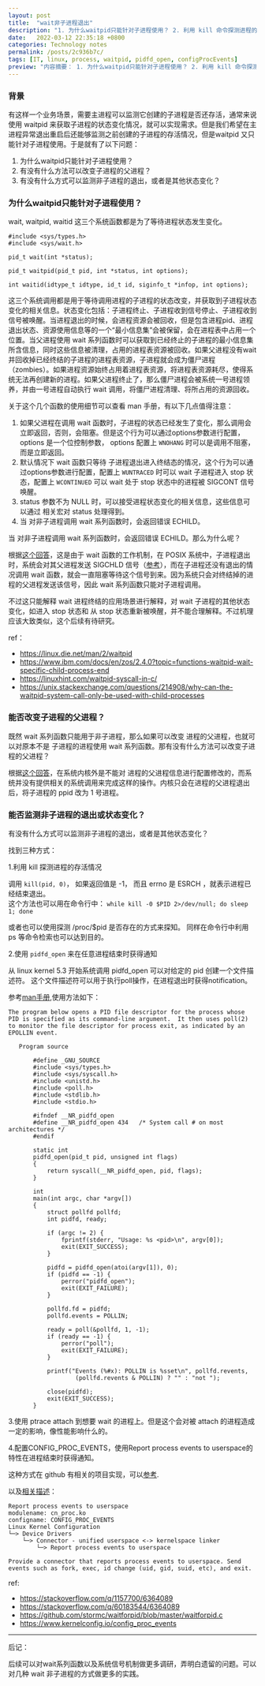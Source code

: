 ```yaml
---
layout: post
title:  "wait非子进程退出"
description: "1. 为什么waitpid只能针对子进程使用？ 2. 利用 kill 命令探测进程的存活情况 3. 使用pidfd_open 来在任意进程结束时获得通知 4. 配置CONFIG_PROC_EVENTS，使用Report process events to userspace的特性在进程结束时获得通知 5. 有什么方法可以改变进程的父进程？"
date:   2022-03-12 22:35:18 +0800
categories: Technology notes
permalink: /posts/2c936b7c/
tags: [IT, linux, process, waitpid, pidfd_open, configProcEvents]
preview: "内容摘要： 1. 为什么waitpid只能针对子进程使用？ 2. 利用 kill 命令探测进程的存活情况 3. 使用pidfd_open 来在任意进程结束时获得通知 4. 配置CONFIG_PROC_EVENTS，使用Report process events to userspace的特性在进程结束时获得通知 5. 有什么方法可以改变进程的父进程？"
---
```


### 背景

有这样一个业务场景，需要主进程可以监测它创建的子进程是否还存活，通常来说使用 waitpid 来获取子进程的状态变化情况，就可以实现需求。但是我们希望在主进程异常退出重启后还能够监测之前创建的子进程的存活情况，但是waitpid 又只能针对子进程使用。于是就有了以下问题：

1. 为什么waitpid只能针对子进程使用？
2. 有没有什么方法可以改变子进程的父进程？
3. 有没有什么方式可以监测非子进程的退出，或者是其他状态变化？


### 为什么waitpid只能针对子进程使用？

wait, waitpid, waitid 这三个系统函数都是为了等待进程状态发生变化。

```
#include <sys/types.h>
#include <sys/wait.h>

pid_t wait(int *status);

pid_t waitpid(pid_t pid, int *status, int options);

int waitid(idtype_t idtype, id_t id, siginfo_t *infop, int options);
```

这三个系统调用都是用于等待调用进程的子进程的状态改变，并获取到子进程状态变化的相关信息。状态变化包括：子进程终止、子进程收到信号停止、子进程收到信号被唤醒。当进程退出的时候，会进程资源会被回收，但是包含进程pid、进程退出状态、资源使用信息等的一个“最小信息集”会被保留，会在进程表中占用一个位置。当父进程使用 wait 系列函数时可以获取到已经终止的子进程的最小信息集所含信息，同时这些信息被清理，占用的进程表资源被回收。如果父进程没有wait并回收掉已经终结的子进程的进程表资源，子进程就会成为僵尸进程（zombies）。如果进程资源始终占用着进程表资源，将进程表资源耗尽，使得系统无法再创建新的进程。如果父进程终止了，那么僵尸进程会被系统一号进程领养，并由一号进程自动执行 wait 调用，将僵尸进程清理、将所占用的资源回收。

关于这个几个函数的使用细节可以查看 man 手册，有以下几点值得注意：
1. 如果父进程在调用 wait 函数时，子进程的状态已经发生了变化，那么调用会立即返回，否则，会阻塞。但是这个行为可以通过options参数进行配置， options 是一个位控制参数， options 配置上 `WNOHANG` 时可以是调用不阻塞，而是立即返回。
2. 默认情况下 wait 函数只等待 子进程退出进入终结态的情况，这个行为可以通过options参数进行配置，配置上 `WUNTRACED` 时可以 wait 子进程进入 stop 状态，配置上 `WCONTINUED` 可以 wait 处于 stop 状态中的进程被 SIGCONT 信号唤醒。
3. status 参数不为 NULL 时，可以接受进程状态变化的相关信息，这些信息可以通过 相关宏对 status 处理得到。
4. 当 对非子进程调用 wait 系列函数时，会返回错误 ECHILD。


当 对非子进程调用 wait 系列函数时，会返回错误 ECHILD。那么为什么呢？

根据[这个回答](https://unix.stackexchange.com/questions/214908/why-can-the-waitpid-system-call-only-be-used-with-child-processes)，这是由于 wait 函数的工作机制，在 POSIX 系统中，子进程退出时，系统会对其父进程发送 SIGCHLD 信号（[参考](https://diveintosystems.org/book/C13-OS/ipc_signals.html)），而在子进程还没有退出的情况调用 wait 函数，就会一直阻塞等待这个信号到来。因为系统只会对终结掉的进程的父进程发送该信号，因此 wait 系列函数只能对子进程调用。

不过这只能解释 wait 进程终结的应用场景进行解释，对 wait 子进程的其他状态变化，如进入 stop 状态和 从 stop 状态重新被唤醒，并不能合理解释。不过机理应该大致类似，这个后续有待研究。

ref：
- https://linux.die.net/man/2/waitpid
- https://www.ibm.com/docs/en/zos/2.4.0?topic=functions-waitpid-wait-specific-child-process-end
- https://linuxhint.com/waitpid-syscall-in-c/
- https://unix.stackexchange.com/questions/214908/why-can-the-waitpid-system-call-only-be-used-with-child-processes

### 能否改变子进程的父进程？

既然 wait 系列函数只能用于非子进程，那么如果可以改变 进程的父进程，也就可以对原本不是 子进程的进程使用 wait 系列函数。那有没有什么方法可以改变子进程的父进程？

根据[这个回答](https://unix.stackexchange.com/a/193918/330548)，在系统内核外是不能对 进程的父进程信息进行配置修改的，而系统并没有提供相关的系统调用来完成这样的操作。内核只会在进程的父进程退出后，将子进程的 ppid 改为 1 号进程。

### 能否监测非子进程的退出或状态变化？

有没有什么方式可以监测非子进程的退出，或者是其他状态变化？

找到三种方式：

1.利用 kill 探测进程的存活情况

调用 `kill(pid, 0)`， 如果返回值是 -1， 而且 errno 是 ESRCH ，就表示进程已经结束退出。  
这个方法也可以用在命令行中：
`while kill -0 $PID 2>/dev/null; do sleep 1; done`  

或者也可以使用探测 /proc/$pid 是否存在的方式来探知。
同样在命令行中利用 ps 等命令检索也可以达到目的。

2.使用 `pidfd_open` 来在任意进程结束时获得通知

从 linux kernel 5.3 开始系统调用 pidfd_open 可以对给定的 pid 创建一个文件描述符。 这个文件描述符可以用于执行poll操作，在进程退出时获得notification。

参考[man手册](https://man7.org/linux/man-pages/man2/pidfd_open.2.html),使用方法如下：

```
The program below opens a PID file descriptor for the process whose PID is specified as its command-line argument.  It then uses poll(2) to monitor the file descriptor for process exit, as indicated by an EPOLLIN event.

   Program source

       #define _GNU_SOURCE
       #include <sys/types.h>
       #include <sys/syscall.h>
       #include <unistd.h>
       #include <poll.h>
       #include <stdlib.h>
       #include <stdio.h>

       #ifndef __NR_pidfd_open
       #define __NR_pidfd_open 434   /* System call # on most architectures */
       #endif

       static int
       pidfd_open(pid_t pid, unsigned int flags)
       {
           return syscall(__NR_pidfd_open, pid, flags);
       }

       int
       main(int argc, char *argv[])
       {
           struct pollfd pollfd;
           int pidfd, ready;

           if (argc != 2) {
               fprintf(stderr, "Usage: %s <pid>\n", argv[0]);
               exit(EXIT_SUCCESS);
           }

           pidfd = pidfd_open(atoi(argv[1]), 0);
           if (pidfd == -1) {
               perror("pidfd_open");
               exit(EXIT_FAILURE);
           }

           pollfd.fd = pidfd;
           pollfd.events = POLLIN;

           ready = poll(&pollfd, 1, -1);
           if (ready == -1) {
               perror("poll");
               exit(EXIT_FAILURE);
           }

           printf("Events (%#x): POLLIN is %sset\n", pollfd.revents,
                   (pollfd.revents & POLLIN) ? "" : "not ");

           close(pidfd);
           exit(EXIT_SUCCESS);
       }

```

3.使用 ptrace  attach 到想要 wait 的进程上。但是这个会对被 attach 的进程造成一定的影响，像性能影响什么的。

4.配置CONFIG_PROC_EVENTS，使用Report process events to userspace的特性在进程结束时获得通知。

这种方式在 github 有相关的项目实现，可以[参考](https://github.com/stormc/waitforpid/blob/master/waitforpid.c).

以及[相关描述](https://www.kernelconfig.io/config_proc_events)：

```
Report process events to userspace
modulename: cn_proc.ko
configname: CONFIG_PROC_EVENTS
Linux Kernel Configuration
└─> Device Drivers
    └─> Connector - unified userspace <-> kernelspace linker
        └─> Report process events to userspace

Provide a connector that reports process events to userspace. Send
events such as fork, exec, id change (uid, gid, suid, etc), and exit.
```


ref:
- https://stackoverflow.com/q/1157700/6364089
- https://stackoverflow.com/q/60183544/6364089
- https://github.com/stormc/waitforpid/blob/master/waitforpid.c
- https://www.kernelconfig.io/config_proc_events


---

后记：

后续可以对wait系列函数以及系统信号机制做更多调研，弄明白遗留的问题。可以对几种 wait 非子进程的方式做更多的实践。

